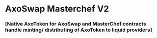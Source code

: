 # AxoSwap Masterchef V2



### [Native AxoToken for AxoSwap and MasterChef contracts handle minting/ distributing of AxoToken to liquid providers] ###
